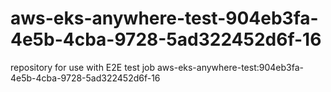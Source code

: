 # aws-eks-anywhere-test-904eb3fa-4e5b-4cba-9728-5ad322452d6f-16
repository for use with E2E test job aws-eks-anywhere-test:904eb3fa-4e5b-4cba-9728-5ad322452d6f-16
